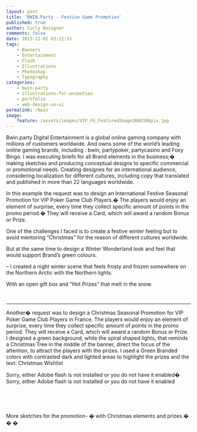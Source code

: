 ```yaml
---
layout: post
title: 'BWIN.Party - Festive Game Promotion'
published: true
author: Curly Designer
comments: false
date: 2013-12-01 03:12:53
tags:
    - Banners
    - Entertainment
    - Flash
    - Illustrations
    - Photoshop
    - Typography
categories:
    - bwin-party
    - illustrations-for-animation
    - portfolio
    - web-design-ux-ui
permalink: /bwin
image:
    feature: /assets/images/VIP_FG_FeaturedImage300X300pix.jpg
---
```

Bwin.party Digital Entertainment is a global online gaming company with millions of customers worldwide. And owns some of the world’s leading online gaming brands, including : bwin, partypoker, partycasino and Foxy Bingo. I was executing briefs for all Brand elements in the business;� making sketches and producing conceptual designs to specific commercial or promotional needs. Creating designes for an international audience, considering localization for different cultures, including copy that translated and published in more than 22 languages worldwide.

In this example the request was to design an International Festive Seasonal Promotion for VIP Poker Game Club Players.� The players would enjoy an element of surprise, every time they collect specific amount of points in the promo period.� They will receive a Card, which will award a random Bonus or Prize.

One of the challenges I faced is to create a festive winter feeling but to avoid mentoring “Christmas” for the reason of different cultures worldwide.
  
But at the same time to design a Winter Wonderland look and feel that would support Brand&#8217;s green colours.

&#8211; I created a night winter scene that feels frosty and frozen somewhere on the Northern Arctic with the Northern lights.
  
With an open gift box and “Hot Prizes” that melt in the snow.

&nbsp;
















  ****


Another� request was to design a Christmas Seasonal Promotion for VIP Poker Game Club Players in France. The players would enjoy an element of surprise, every time they collect specific amount of points in the promo period. They will receive a Card, which will award a random Bonus or Prize. I designed a green background, while the spiral shaped lights, that reminds a Christmas Tree in the middle of the banner, direct the focus of the attention, to attract the players with the prizes. I used a Green Branded colors with contrasted dark and lighted areas to highlight the prizes and the text: Christmas Wishlist

Sorry, either Adobe flash is not installed or you do not have it enabled� Sorry, either Adobe flash is not installed or you do not have it enabled



&nbsp;

&nbsp;

More sketches for the promotion- � with Christmas elements and prizes.� � � 





&nbsp;